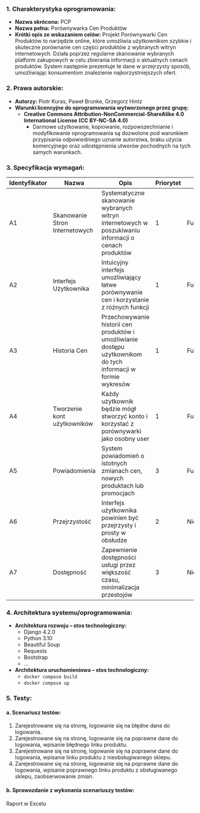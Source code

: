 ### 1. Charakterystyka oprogramowania:

- **Nazwa skrócona:** PCP
- **Nazwa pełna:** Porównywarka Cen Produktów
- **Krótki opis ze wskazaniem celów:**
    Projekt Porównywarki Cen Produktów to narzędzie online, które umożliwia użytkownikom szybkie i skuteczne porównanie cen części produktów z wybranych witryn internetowych. Działa poprzez regularne skanowanie wybranych platform zakupowych w celu zbierania informacji o aktualnych cenach produktów. System następnie prezentuje te dane w przejrzysty sposób, umożliwiając konsumentom znalezienie najkorzystniejszych ofert.

### 2. Prawa autorskie:

- **Autorzy:**
    Piotr Kuras, Paweł Brunke, Grzegorz Hintz
- **Warunki licencyjne do oprogramowania wytworzonego przez grupę:**
    - **Creative Commons Attribution-NonCommercial-ShareAlike 4.0 International License (CC BY-NC-SA 4.0)**
        - Darmowe użytkowanie, kopiowanie, rozpowszechnianie i modyfikowanie oprogramowania są dozwolone pod warunkiem przypisania odpowiedniego uznanie autorstwa, braku użycia komercyjnego oraz udostępnienia utworów pochodnych na tych samych warunkach.

### 3. Specyfikacja wymagań:

| Identyfikator | Nazwa | Opis | Priorytet | Kategoria |
| --- | --- | --- | --- | --- |
| A1 | Skanowanie Stron Internetowych | Systematyczne skanowanie wybranych witryn internetowych w poszukiwaniu informacji o cenach produktów | 1 | Funkcjonalne |
| A2 | Interfejs Użytkownika | Intuicyjny interfejs umożliwiający łatwe porównywanie cen i korzystanie z różnych funkcji | 1 | Funkcjonalne |
| A3 | Historia Cen | Przechowywanie historii cen produktów i umożliwianie dostępu użytkownikom do tych informacji w formie wykresów | 1 | Funkcjonalne |
| A4 | Tworzenie kont użytkowników | Każdy użytkownik będzie mógł stworzyć konto i korzystać z porównywarki jako osobny user | 1 | Funkcjonalne |
| A5 | Powiadomienia | System powiadomień o istotnych zmianach cen, nowych produktach lub promocjach | 3 | Funkcjonalne |
| A6 | Przejrzystość | Interfejs użytkownika powinien być przejrzysty i prosty w obsłudze | 2 | Niefunkcjonalne |
| A7 | Dostępność | Zapewnienie dostępności usługi przez większość czasu, minimalizacja przestojów | 3 | Niefunkcjonalne |

### 4. Architektura systemu/oprogramowania:

- **Architektura rozwoju – stos technologiczny:**
    - Django 4.2.0
    - Python 3.10
    - Beautiful Soup
    - Requests
    - Bootstrap
    - ...
- **Architektura uruchomieniowa – stos technologiczny:**
    - `docker compose build`
    - `docker compose up`

### 5. Testy:

#### a. Scenariusz testów:

1. Zarejestrowane się na stronę, logowanie się na błędne dane do logowania.
2. Zarejestrowane się na stronę, logowanie się na poprawne dane do logowania, wpisanie błędnego linku produktu.
3. Zarejestrowane się na stronę, logowanie się na poprawne dane do logowania, wpisanie linku produktu z nieobsługiwanego sklepu.
4. Zarejestrowane się na stronę, logowanie się na poprawne dane do logowania, wpisanie poprawnego linku produktu z obsługiwanego sklepu, zaobserwowanie zmian.

#### b. Sprawozdanie z wykonania scenariuszy testów:

Raport w Excelu


